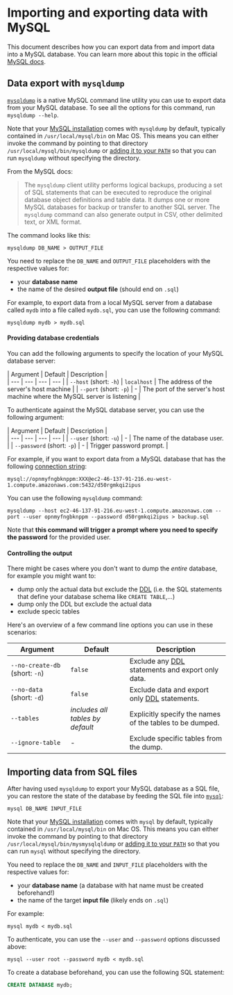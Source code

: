 # Importing and exporting data with MySQL

This document describes how you can export data from and import data into a MySQL database. You can learn more about this topic in the official [MySQL docs](https://dev.mysql.com/doc/refman/8.0/en/mysqldump.html).

## Data export with `mysqldump`

[`mysqldump`](https://dev.mysql.com/doc/refman/8.0/en/mysqldump.html) is a native MySQL command line utility you can use to export data from your MySQL database. To see all the options for this command, run `mysqldump --help`.

Note that your [MySQL installation](https://dev.mysql.com/doc/refman/8.0/en/installing.html) comes with `mysqldump` by default, typically contained in `/usr/local/mysql/bin` on Mac OS. This means you can either invoke the command by pointing to that directory `/usr/local/mysql/bin/mysqldump` or [adding it to your `PATH`](https://stackoverflow.com/questions/30990488/how-do-i-install-command-line-mysql-client-on-mac#answer-35338119) so that you can run `mysqldump` without specifying the directory.

From the MySQL docs: 

> The `mysqldump` client utility performs logical backups, producing a set of SQL statements that can be executed to reproduce the original database object definitions and table data. It dumps one or more MySQL databases for backup or transfer to another SQL server. The `mysqldump` command can also generate output in CSV, other delimited text, or XML format.

The command looks like this:

```psql
mysqldump DB_NAME > OUTPUT_FILE
```

You need to replace the `DB_NAME` and `OUTPUT_FILE` placeholders with the respective values for: 

- your **database name**
- the name of the desired **output file** (should end on `.sql`)

For example, to export data from a local MySQL server from a database called `mydb` into a file called `mydb.sql`, you can use the following command:

```
mysqldump mydb > mydb.sql
```

#### Providing database credentials

You can add the following arguments to specify the location of your MySQL database server:

| Argument | Default | Description |  
| --- | --- | --- | --- |
| `--host` (short: `-h`) | `localhost` | The address of the server's host machine | 
| `--port` (short: `-p`) | - | The port of the server's host machine where the MySQL server is listening | 

To authenticate against the MySQL database server, you can use the following argument:

| Argument | Default | Description |  
| --- | --- | --- | --- |
| `--user` (short: `-u`) | - | The name of the database user. | 
| `--password` (short: `-p`) | - | Trigger password prompt. | 

For example, if you want to export data from a MySQL database that has the following [connection string](../core/connectors/mysql.md):

```
mysql://opnmyfngbknppm:XXX@ec2-46-137-91-216.eu-west-1.compute.amazonaws.com:5432/d50rgmkqi2ipus
```

You can use the following `mysqldump` command:

```
mysqldump --host ec2-46-137-91-216.eu-west-1.compute.amazonaws.com --port --user opnmyfngbknppm --password d50rgmkqi2ipus > backup.sql
```

Note that **this command will trigger a prompt where you need to specify the password** for the provided user.

#### Controlling the output

There might be cases where you don't want to dump the _entire_ database, for example you might want to:

- dump only the actual data but exclude the [DDL](https://www.postgresql.org/docs/8.4/ddl.html) (i.e. the SQL statements that define your database schema like `CREATE TABLE`,...)
- dump only the DDL but exclude the actual data
- exclude specic tables

Here's an overview of a few command line options you can use in these scenarios:

| Argument | Default | Description |  
| --- | --- | --- |
| `--no-create-db` (short: `-n`) | `false` | Exclude any [DDL](https://www.postgresql.org/docs/8.4/ddl.html) statements and export only data. | 
| `--no-data` (short: `-d`) | `false` | Exclude data and export only [DDL](https://www.postgresql.org/docs/8.4/ddl.html) statements. | 
| `--tables`| _includes all tables by default_ | Explicitly specify the names of the tables to be dumped. | 
| `--ignore-table` | - | Exclude specific tables from the dump. | 

## Importing data from SQL files

After having used `mysqldump` to export your MySQL database as a SQL file, you can restore the state of the database by feeding the SQL file into [`mysql`](https://dev.mysql.com/doc/refman/8.0/en/mysql.html):

```
mysql DB_NAME INPUT_FILE
```

Note that your [MySQL installation](https://dev.mysql.com/doc/refman/8.0/en/installing.html) comes with `mysql` by default, typically contained in `/usr/local/mysql/bin` on Mac OS. This means you can either invoke the command by pointing to that directory `/usr/local/mysql/bin/mysmysqlqldump` or [adding it to your `PATH`](https://stackoverflow.com/questions/30990488/how-do-i-install-command-line-mysql-client-on-mac#answer-35338119) so that you can run `mysql` without specifying the directory.

You need to replace the `DB_NAME` and `INPUT_FILE` placeholders with the respective values for: 

- your **database name** (a database with hat name must be created beforehand!)
- the name of the target **input file** (likely ends on `.sql`)

For example:

```
mysql mydb < mydb.sql
```

To authenticate, you can use the `--user` and `--password` options discussed above:

```
mysql --user root --password mydb < mydb.sql
```

To create a database beforehand, you can use the following SQL statement:

```sql
CREATE DATABASE mydb;
```



